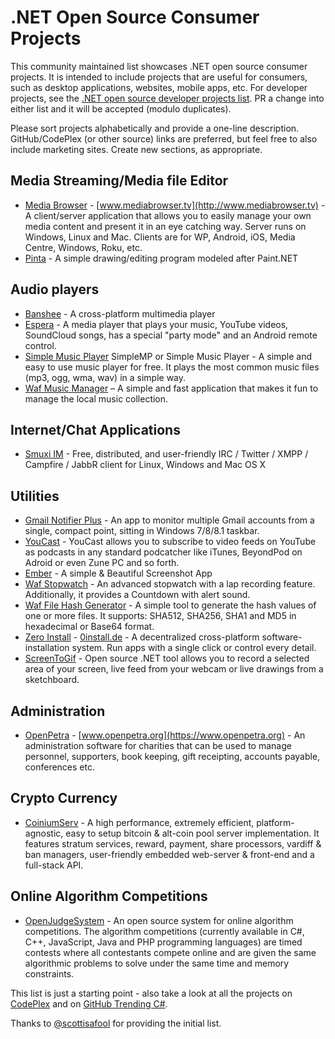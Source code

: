 # .NET Open Source Consumer Projects

This community maintained list showcases .NET open source consumer projects. It is intended to include projects that are useful for consumers, such as desktop applications, websites, mobile apps, etc.  For developer projects, see the [.NET open source developer projects list](dotnet-developer-projects.md). PR a change into either list and it will be accepted (modulo duplicates).

Please sort projects alphabetically and provide a one-line description. GitHub/CodePlex (or other source) links are preferred, but feel free to also include marketing sites. Create new sections, as appropriate.

## Media Streaming/Media file Editor
 * [Media Browser](https://github.com/mediabrowser/) - [www.mediabrowser.tv](http://www.mediabrowser.tv) - A client/server application that allows you to easily manage your own media content and present it in an eye catching way. Server runs on Windows, Linux and Mac. Clients are for WP, Android, iOS, Media Centre, Windows, Roku, etc.
 * [Pinta](https://github.com/PintaProject/Pinta) - A simple drawing/editing program modeled after Paint.NET

## Audio players
 * [Banshee](https://github.com/GNOME/banshee) - A cross-platform multimedia player
 * [Espera](https://github.com/flagbug/Espera) - A media player that plays your music, YouTube videos, SoundCloud songs, has a special "party mode" and an Android remote control.
 * [Simple Music Player](https://github.com/punker76/simple-music-player) SimpleMP or Simple Music Player - A simple and easy to use music player for free. It plays the most common music files (mp3, ogg, wma, wav) in a simple way.
 * [Waf Music Manager](https://jbe2277.github.io/musicmanager) – A simple and fast application that makes it fun to manage the local music collection.

## Internet/Chat Applications
 * [Smuxi IM](https://github.com/meebey/smuxi) - Free, distributed, and user-friendly IRC / Twitter / XMPP / Campfire / JabbR client for Linux, Windows and Mac OS X 

## Utilities
 * [Gmail Notifier Plus](https://github.com/shellscape/Gmail-Notifier-Plus) - An app to monitor multiple Gmail accounts from a single, compact point, sitting in Windows 7/8/8.1 taskbar.
 * [YouCast](https://github.com/I3arnon/YouCast) - YouCast allows you to subscribe to video feeds on YouTube as podcasts in any standard podcatcher like iTunes, BeyondPod on Adroid or even Zune PC and so forth.
 * [Ember](https://github.com/Embershot/Ember) - A simple & Beautiful Screenshot App
 * [Waf Stopwatch](http://wafstopwatch.codeplex.com) - An advanced stopwatch with a lap recording feature. Additionally, it provides a Countdown with alert sound.
 * [Waf File Hash Generator](http://fhg.codeplex.com) - A simple tool to generate the hash values of one or more files. It supports: SHA512, SHA256, SHA1 and MD5 in hexadecimal or Base64 format.
 * [Zero Install](https://github.com/0install/0install-win) - [0install.de](http://0install.de/) - A decentralized cross-platform software-installation system. Run apps with a single click or control every detail.
 * [ScreenToGif](https://github.com/NickeManarin/ScreenToGif) - Open source .NET tool allows you to record a selected area of your screen, live feed from your webcam or live drawings from a sketchboard.

## Administration
 * [OpenPetra](https://github.com/openpetra/openpetra) - [www.openpetra.org](https://www.openpetra.org) - An administration software for charities that can be used to manage personnel, supporters, book keeping, gift receipting, accounts payable, conferences etc.

## Crypto Currency
 * [CoiniumServ](https://github.com/CoiniumServ/CoiniumServ) - A high performance, extremely efficient, platform-agnostic, easy to setup bitcoin & alt-coin pool server implementation. It features stratum services, reward, payment, share processors, vardiff & ban managers, user-friendly embedded web-server & front-end and a full-stack API.

## Online Algorithm Competitions
 * [OpenJudgeSystem](https://github.com/NikolayIT/OpenJudgeSystem) - An open source system for online algorithm competitions. The algorithm competitions (currently available in C#, C++, JavaScript, Java and PHP programming languages) are timed contests where all contestants compete online and are given the same algorithmic problems to solve under the same time and memory constraints.

This list is just a starting point - also take a look at all the projects on [CodePlex](http://www.codeplex.com/) and on [GitHub Trending C#](https://github.com/trending?l=csharp).

Thanks to [@scottisafool](https://twitter.com/scottisafool) for providing the initial list.

